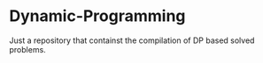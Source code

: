 # Dynamic-Programming

Just a repository that containst the compilation of DP based solved problems.
